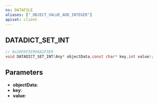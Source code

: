 ```yaml
---
ns: DATAFILE
aliases: ["_OBJECT_VALUE_ADD_INTEGER"]
apiset: client
---
```

## DATADICT_SET_INT

```c
// 0x26FDF5E99AA2F3E9
void DATADICT_SET_INT(Any* objectData,const char* key,int value);
```


## Parameters
* **objectData**:
* **key**:
* **value**: